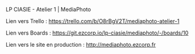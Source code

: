 LP CIASIE - Atelier 1 | MediaPhoto

Lien vers Trello : https://trello.com/b/O8rBgV2T/mediaphoto-atelier-1

Lien vers Boards : https://git.ezcorp.io/lp-ciasie/mediaphoto/-/boards/10

Lien vers le site en production : http://mediaphoto.ezcorp.fr